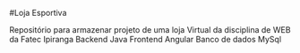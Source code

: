 #Loja Esportiva

Repositório para armazenar projeto de uma loja Virtual da disciplina de WEB da Fatec Ipiranga 
Backend Java
Frontend Angular
Banco de dados MySql
